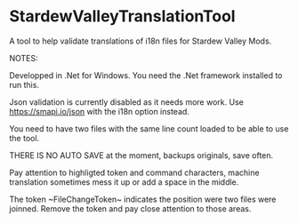 # StardewValleyTranslationTool
A tool to help validate translations of i18n files for Stardew Valley Mods.

NOTES:<br>

Developped in .Net for Windows. You need the .Net framework installed to run this.<br>

Json validation is currently disabled as it needs more work. Use https://smapi.io/json with the i18n option instead.<br>

You need to have two files with the same line count loaded to be able to use the tool.<br>

THERE IS NO AUTO SAVE at the moment, backups originals, save often.<br>

Pay attention to highligted token and command characters, machine translation sometimes mess it up or add a space in the middle.<br>

The token \~FileChangeToken\~ indicates the position were two files were joinned. Remove the token and pay close attention to those areas.
